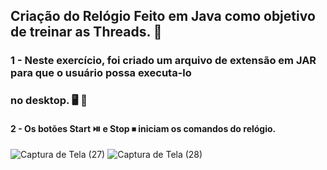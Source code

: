 ## Criação do Relógio Feito em **Java** como objetivo de treinar as Threads. 📖

### 1 - Neste exercício, foi criado um arquivo de extensão em JAR para que o usuário possa executa-lo 
### no desktop. 🖥️ 👤
#### 2 - Os botões Start ⏯️ e Stop ⏹ iniciam os comandos do relógio.


![Captura de Tela (27)](https://github.com/luizfelipeandrade/Rel-gioJava/assets/86747258/df88aed2-14be-43eb-ad27-4ba0e5f09080)
![Captura de Tela (28)](https://github.com/luizfelipeandrade/Rel-gioJava/assets/86747258/79ad95b7-128e-4323-8308-da4c6e0d3ea6)
